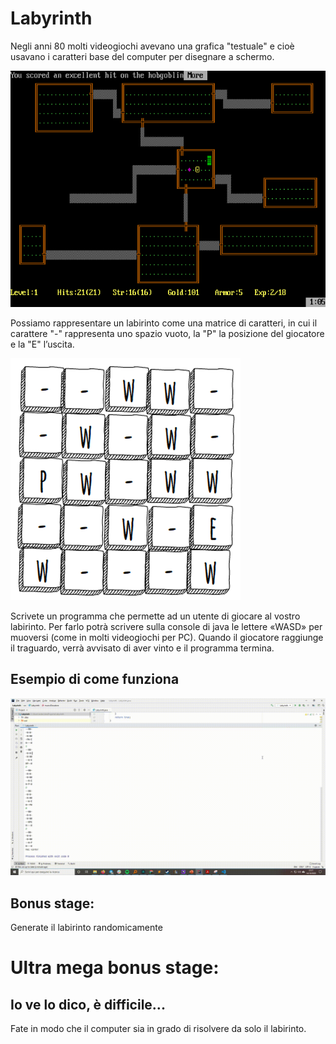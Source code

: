 # Labyrinth

Negli anni 80 molti videogiochi avevano una grafica "testuale" e cioè usavano i caratteri base del computer per disegnare a schermo.

![Rogue](./Immagini/rogue.png)

Possiamo rappresentare un labirinto come una matrice di caratteri, in cui il carattere "-" rappresenta uno spazio vuoto, la "P" la posizione del giocatore e la "E" l’uscita.


![Possibile labirinto](./Immagini/preview.png)



Scrivete un programma che permette ad un utente di giocare al vostro labirinto. Per farlo potrà scrivere sulla console di java le lettere «WASD» per muoversi (come in molti videogiochi per PC). Quando il giocatore raggiunge il traguardo, verrà avvisato di aver vinto e il programma termina.


## Esempio di come funziona
![test](./Immagini/laby.gif)


## Bonus stage:

Generate il labirinto randomicamente

# Ultra mega bonus stage:
## Io ve lo dico, è difficile...
Fate in modo che il computer sia in grado di risolvere da solo il labirinto.



